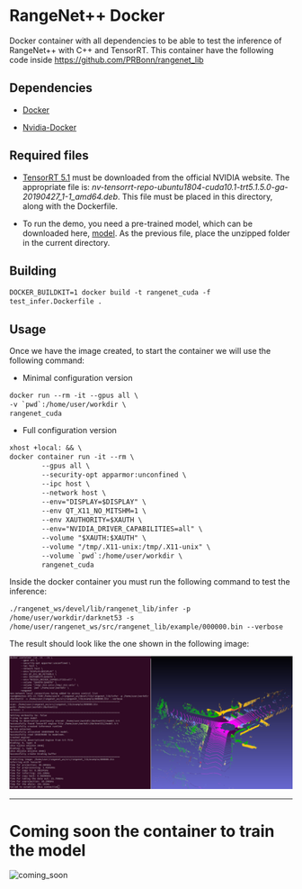 # RangeNet++ Docker

Docker container with all dependencies to be able to test the inference of RangeNet++ with C++ and TensorRT. This container have the following code inside https://github.com/PRBonn/rangenet_lib


## Dependencies

* [Docker](https://docs.docker.com/engine/install/ubuntu)

* [Nvidia-Docker](https://github.com/NVIDIA/nvidia-docker)
## Required files

* [TensorRT 5.1](https://developer.nvidia.com/nvidia-tensorrt-5x-download) must be downloaded from the official NVIDIA website. The appropriate file is: *nv-tensorrt-repo-ubuntu1804-cuda10.1-trt5.1.5.0-ga-20190427_1-1_amd64.deb*. This file must be placed in this directory, along with the Dockerfile.

* To run the demo, you need a pre-trained model, which can be downloaded here, [model](https://www.ipb.uni-bonn.de/html/projects/semantic_suma/darknet53.tar.gz). 
As the previous file, place the unzipped folder in the current directory.

## Building

```
DOCKER_BUILDKIT=1 docker build -t rangenet_cuda -f test_infer.Dockerfile .
```

## Usage

Once we have the image created, to start the container we will use the following command:

* Minimal configuration version

```
docker run --rm -it --gpus all \
-v `pwd`:/home/user/workdir \
rangenet_cuda
```

* Full configuration version
```
xhost +local: && \
docker container run -it --rm \
        --gpus all \
        --security-opt apparmor:unconfined \
        --ipc host \
        --network host \
        --env="DISPLAY=$DISPLAY" \
        --env QT_X11_NO_MITSHM=1 \
        --env XAUTHORITY=$XAUTH \
        --env="NVIDIA_DRIVER_CAPABILITIES=all" \
        --volume "$XAUTH:$XAUTH" \
        --volume "/tmp/.X11-unix:/tmp/.X11-unix" \
        --volume `pwd`:/home/user/workdir \
        rangenet_cuda
```

Inside the docker container you must run the following command to test the inference:

```
./rangenet_ws/devel/lib/rangenet_lib/infer -p /home/user/workdir/darknet53 -s /home/user/rangenet_ws/src/rangenet_lib/example/000000.bin --verbose
```

The result should look like the one shown in the following image:

![demo_rangener](docs/demo_infer.png)

---

# Coming soon the container to train the model

![coming_soon](https://media.giphy.com/media/26BRLGB7eWATEI1Ik/giphy.gif)
